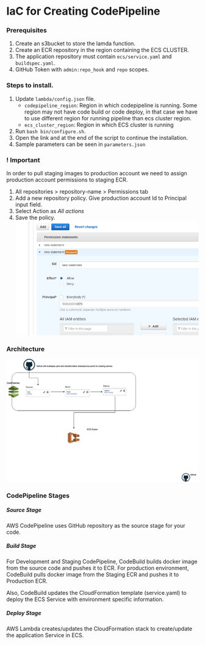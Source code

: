 # IaC for Creating CodePipeline

### Prerequisites
1. Create an s3bucket to store the lamda function.
2. Create an ECR repository in the region containing the ECS CLUSTER.
3. The application repository must contain `ecs/service.yaml` and `buildspec.yaml`.
4. GitHub Token with `admin:repo_hook` and `repo` scopes.

### Steps to install.
1. Update `lambda/config.json` file.
    - `codepipeline_region`: Region in which codepipeline is running. Some region may not have code build or code deploy,
     in that case we have to use different region for running pipeline than ecs cluster region.
    - `ecs_cluster_region`: Region in which ECS cluster is running
2. Run `bash bin/configure.sh`.
3. Open the link and at the end of the script to continue the installation.
4. Sample parameters can be seen in `parameters.json`

### ! Important
In order to pull staging images to production account we need to assign production account permissions to staging ECR.
1. All repositories > repository-name > Permissions tab
2. Add a new repository policy. Give production account Id to Principal input field.
3. Select Action as *All actions*
4. Save the policy.
![Preview](permission.png)

### Architecture
![Preview](CICDPipeline.png)

### CodePipeline Stages
##### Source Stage
AWS CodePipeline uses GitHub repository as the source stage for your code.

##### Build Stage
For Development and Staging CodePipeline, CodeBuild builds docker image from the 
source code and pushes it to ECR.
For production environment, CodeBuild pulls docker image from the
Staging ECR and pushes it to Production ECR.

Also, CodeBuild updates the CloudFormation template (service.yaml) to deploy the ECS
Service with environment specific information.

##### Deploy Stage
AWS Lambda creates/updates the CloudFormation stack to create/update the 
application Service in ECS.
